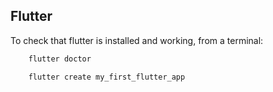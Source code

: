 ## Flutter

To check that flutter is installed and working, from a terminal:

```dart
    flutter doctor

    flutter create my_first_flutter_app
```
